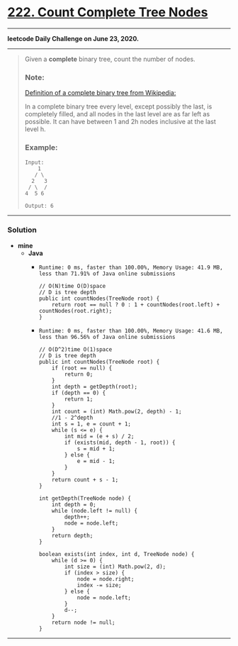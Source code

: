 # [222. Count Complete Tree Nodes](https://leetcode.com/problems/count-complete-tree-nodes/)

---

**leetcode Daily Challenge on June 23, 2020.**

---

> Given a **complete** binary tree, count the number of nodes.
>
> ### Note:
> [Definition of a complete binary tree from Wikipedia:](http://en.wikipedia.org/wiki/Binary_tree#Types_of_binary_trees)
>
> In a complete binary tree every level, except possibly the last, is completely filled, and all nodes in the last level are as far left as possible. It can have between 1 and 2h nodes inclusive at the last level h.
>
> ### Example:
> ```
> Input:
>     1
>    / \
>   2   3
>  / \  /
> 4  5 6
>
> Output: 6
> ```

---

### Solution
* **mine**
  * **Java**
    * `Runtime: 0 ms, faster than 100.00%, Memory Usage: 41.9 MB, less than 71.91% of Java online submissions`
      ```
      // O(N)time O(D)space
      // D is tree depth
      public int countNodes(TreeNode root) {
          return root == null ? 0 : 1 + countNodes(root.left) + countNodes(root.right);
      }
      ```

    * `Runtime: 0 ms, faster than 100.00%, Memory Usage: 41.6 MB, less than 96.56% of Java online submissions`
      ```
      // O(D^2)time O(1)space
      // D is tree depth
      public int countNodes(TreeNode root) {
          if (root == null) {
              return 0;
          }
          int depth = getDepth(root);
          if (depth == 0) {
              return 1;
          }
          int count = (int) Math.pow(2, depth) - 1;
          //1 - 2^depth
          int s = 1, e = count + 1;
          while (s <= e) {
              int mid = (e + s) / 2;
              if (exists(mid, depth - 1, root)) {
                  s = mid + 1;
              } else {
                  e = mid - 1;
              }
          }
          return count + s - 1;
      }

      int getDepth(TreeNode node) {
          int depth = 0;
          while (node.left != null) {
              depth++;
              node = node.left;
          }
          return depth;
      }

      boolean exists(int index, int d, TreeNode node) {
          while (d >= 0) {
              int size = (int) Math.pow(2, d);
              if (index > size) {
                  node = node.right;
                  index -= size;
              } else {
                  node = node.left;
              }
              d--;
          }
          return node != null;
      }
      ```
  
---
